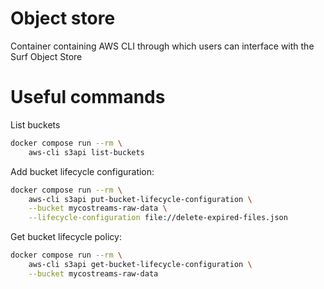 # Object store

Container containing AWS CLI through which users can interface with the Surf Object Store


# Useful commands

List buckets
```bash
docker compose run --rm \
    aws-cli s3api list-buckets
```


Add bucket lifecycle configuration:
``` bash
docker compose run --rm \
    aws-cli s3api put-bucket-lifecycle-configuration \
    --bucket mycostreams-raw-data \
    --lifecycle-configuration file://delete-expired-files.json
```


Get bucket lifecycle policy:
```bash
docker compose run --rm \
    aws-cli s3api get-bucket-lifecycle-configuration \
    --bucket mycostreams-raw-data
```
